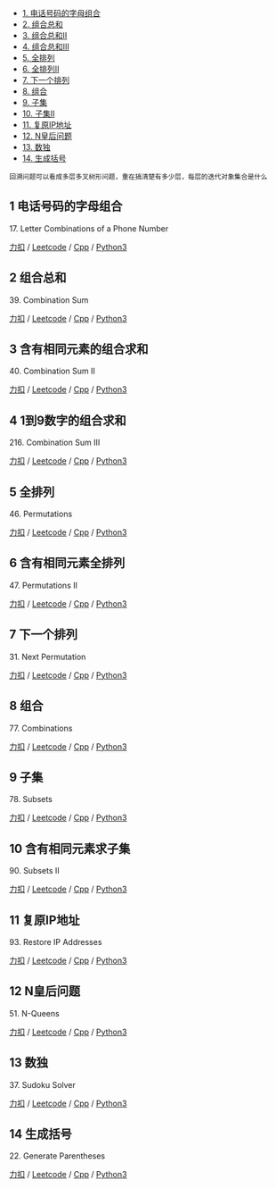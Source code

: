 <!-- GFM-TOC -->
* [1. 电话号码的字母组合](#1-电话号码的字母组合)
* [2. 组合总和](#2-组合总和)
* [3. 组合总和II](#3-含有相同元素的组合求和)
* [4. 组合总和III](#4-1到9数字的组合求和)
* [5. 全排列](#5-全排列)
* [6. 全排列II](#6-含有相同元素全排列)
* [7. 下一个排列](#7-下一个排列)
* [8. 组合](#8-组合)
* [9. 子集](#9-子集)
* [10. 子集II](#10-含有相同元素求子集)
* [11. 复原IP地址](#11-复原IP地址)
* [12. N皇后问题](#12-N皇后问题)
* [13. 数独](#13-数独)
* [14. 生成括号](#14-生成括号)
<!-- GFM-TOC -->

```
回溯问题可以看成多层多叉树形问题，重在搞清楚有多少层，每层的迭代对象集合是什么
```

## 1 电话号码的字母组合
17\. Letter Combinations of a Phone Number

[力扣](https://leetcode-cn.com/problems/letter-combinations-of-a-phone-number/) / [Leetcode](https://leetcode.com/problems/letter-combinations-of-a-phone-number/) / [Cpp](../algo_06_backtrack/L17-m.cpp) / [Python3](../python-algorithm/algo_06_backtrack/L17-m.py)

## 2 组合总和
39\. Combination Sum

[力扣](https://leetcode-cn.com/problems/combination-sum/) / [Leetcode](https://leetcode.com/problems/combination-sum/) / [Cpp](../algo_06_backtrack/L39-m-rc.cpp) / [Python3](../python-algorithm/algo_06_backtrack/L39-m.py)  

## 3 含有相同元素的组合求和
40\. Combination Sum II

[力扣](https://leetcode-cn.com/problems/combination-sum-ii/) / [Leetcode](https://leetcode.com/problems/combination-sum-ii/) / [Cpp](../algo_06_backtrack/L40-m.cpp) / [Python3](../python-algorithm/algo_06_backtrack/L40-m.py)  

## 4 1到9数字的组合求和
216\. Combination Sum III	 

[力扣](https://leetcode-cn.com/problems/combination-sum-iii/) / [Leetcode](https://leetcode.com/problems/combination-sum-iii/) / [Cpp](../algo_06_backtrack/L216-m.cpp) / [Python3](../python-algorithm/algo_06_backtrack/L216-m.py)

## 5 全排列  
46\. Permutations

[力扣](https://leetcode-cn.com/problems/permutations/) / [Leetcode](https://leetcode.com/problems/permutations/) / [Cpp](../algo_06_backtrack/L46-m.cpp) / [Python3](../python-algorithm/algo_06_backtrack/L46-m.py)

## 6 含有相同元素全排列
47\. Permutations II

[力扣](https://leetcode-cn.com/problems/permutations-ii/) / [Leetcode](https://leetcode.com/problems/permutations-ii/) / [Cpp](../algo_06_backtrack/L47-m.cpp) / [Python3](../python-algorithm/algo_06_backtrack/L47-m.py)


## 7 下一个排列
31\. Next Permutation

[力扣](https://leetcode-cn.com/problems/next-permutation/) / [Leetcode](https://leetcode.com/problems/next-permutation/) / [Cpp](../algo_06_backtrack/L31-m.cpp) / [Python3](../python-algorithm/algo_06_backtrack/L31-m.py)


## 8 组合
77\. Combinations

[力扣](https://leetcode-cn.com/problems/combinations/) / [Leetcode](https://leetcode.com/problems/combinations/) / [Cpp](../algo_06_backtrack/L77-m.cpp) / [Python3](../python-algorithm/algo_06_backtrack/L77-m.py)

## 9 子集
78\. Subsets

[力扣](https://leetcode-cn.com/problems/subsets/) / [Leetcode](https://leetcode.com/problems/subsets/) / [Cpp](../algo_06_backtrack/L78-m.cpp) / [Python3](../python-algorithm/algo_06_backtrack/L78-m.py)

## 10 含有相同元素求子集
90\. Subsets II

[力扣](https://leetcode-cn.com/problems/subsets-ii/) / [Leetcode](https://leetcode.com/problems/subsets-ii/) / [Cpp](../algo_06_backtrack/L90-m.cpp) / [Python3](../python-algorithm/algo_06_backtrack/L90-m.py)

## 11 复原IP地址
93\. Restore IP Addresses

[力扣](https://leetcode-cn.com/problems/restore-ip-addresses/) / [Leetcode](https://leetcode.com/problems/restore-ip-addresses/) / [Cpp](../algo_06_backtrack/L93-m.cpp) / [Python3](../python-algorithm/algo_06_backtrack/L93-m.py)

## 12 N皇后问题
51\. N-Queens

[力扣](https://leetcode-cn.com/problems/n-queens/) / [Leetcode](https://leetcode.com/problems/n-queens/) / [Cpp](../algo_06_backtrack/L51-h.cpp) / [Python3](../python-algorithm/algo_06_backtrack/L51-h.py)

## 13 数独
37\. Sudoku Solver

[力扣](https://leetcode-cn.com/problems/sudoku-solver/) / [Leetcode](https://leetcode.com/problems/sudoku-solver/) / [Cpp](../algo_06_backtrack/L37-h.cpp) / [Python3](../python-algorithm/algo_06_backtrack/L37-h.py)


## 14 生成括号
22\. Generate Parentheses

[力扣](https://leetcode-cn.com/problems/generate-parentheses/) / [Leetcode](https://leetcode.com/problems/generate-parentheses/) / [Cpp](../algo_06_backtrack/L22-m.cpp) / [Python3](../python-algorithm/algo_06_backtrack/L22-m.py)

